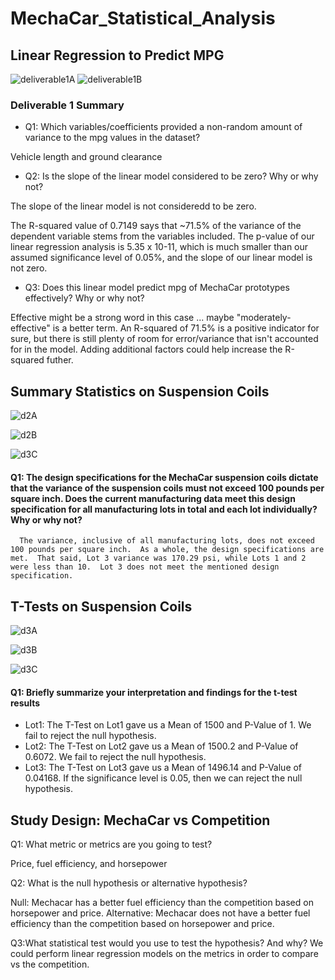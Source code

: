 # MechaCar_Statistical_Analysis



## Linear Regression to Predict MPG
![deliverable1A](https://user-images.githubusercontent.com/88443672/145734873-d1457400-5a82-4d9c-a284-81562e19bedb.png)
![deliverable1B](https://user-images.githubusercontent.com/88443672/145734876-f0ec7301-b7c1-4b00-a5cd-912f651bf050.png)

### Deliverable 1 Summary
      
- Q1: Which variables/coefficients provided a non-random amount of variance to the mpg values in the dataset?

Vehicle length and ground clearance
      
- Q2: Is the slope of the linear model considered to be zero? Why or why not?

The slope of the linear model is not consideredd to be zero.  

The R-squared value of 0.7149 says that ~71.5% of the variance of the dependent variable stems from the variables included.  The p-value of our linear regression  analysis is 5.35 x 10-11, which is much smaller than our assumed significance level of 0.05%, and the slope of our linear model is not zero.

- Q3: Does this linear model predict mpg of MechaCar prototypes effectively? Why or why not?

Effective might be a strong word in this case ... maybe "moderately-effective" is a better term.  An R-squared of 71.5% is a positive indicator for sure, but there is still plenty of room for error/variance that isn't accounted for in the model.  Adding additional factors could help increase the R-squared futher.
      
        
## Summary Statistics on Suspension Coils
![d2A](https://user-images.githubusercontent.com/88443672/145734979-e29556bc-d721-4a73-8029-56c839505d85.png)

![d2B](https://user-images.githubusercontent.com/88443672/145736705-73d2de9b-b9ed-4fcc-9c52-b8661c76f825.png)

![d3C](https://user-images.githubusercontent.com/88443672/150871513-39a49a1d-924f-4d89-81ac-2aeb65cb2b2b.png)

#### Q1: The design specifications for the MechaCar suspension coils dictate that the variance of the suspension coils must not exceed 100 pounds per square inch. Does the current manufacturing data meet this design specification for all manufacturing lots in total and each lot individually? Why or why not?
      The variance, inclusive of all manufacturing lots, does not exceed 100 pounds per square inch.  As a whole, the design specifications are met.  That said, Lot 3 variance was 170.29 psi, while Lots 1 and 2 were less than 10.  Lot 3 does not meet the mentioned design specification.
      
## T-Tests on Suspension Coils
![d3A](https://user-images.githubusercontent.com/88443672/150873484-108bef0a-4f5e-4b58-aad8-44c9af5ae6e5.png)

![d3B](https://user-images.githubusercontent.com/88443672/150873493-de54e47d-f27b-4a9d-9ffc-d7f72e658288.png)

![d3C](https://user-images.githubusercontent.com/88443672/150873509-5692eb2f-6edb-4fb3-b6d3-d26d417fbe4c.png)

#### Q1: Briefly summarize your interpretation and findings for the t-test results
* Lot1: The T-Test on Lot1 gave us a Mean of 1500 and P-Value of 1.  We fail to reject the null hypothesis.
* Lot2: The T-Test on Lot2 gave us a Mean of 1500.2 and P-Value of 0.6072.  We fail to reject the null hypothesis.
* Lot3: The T-Test on Lot3 gave us a Mean of 1496.14 and P-Value of 0.04168.  If the significance level is 0.05, then we can reject the null hypothesis.

## Study Design: MechaCar vs Competition

Q1: What metric or metrics are you going to test?  

Price, fuel efficiency, and horsepower

Q2: What is the null hypothesis or alternative hypothesis?

Null: Mechacar has a better fuel efficiency than the competition based on horsepower and price.
Alternative: Mechacar does not have a better fuel efficiency than the competition based on horsepower and price.  

Q3:What statistical test would you use to test the hypothesis? And why?
We could perform linear regression models on the metrics in order to compare vs the competition.
